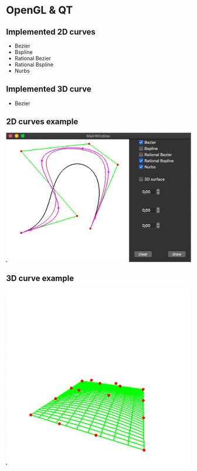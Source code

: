 # OpenGL & QT

Implemented 2D  curves
----
* Bezier 
* Bspline
* Rational Bezier
* Rational Bspline
* Nurbs

Implemented 3D curve
-----
* Bezier

2D curves example
-----
<img width=600px src="https://raw.githubusercontent.com/gignx/grafika/master/example1.png"/>


3D curve example
-----
<img width=600px src="https://raw.githubusercontent.com/gignx/grafika/master/example2.png"/>

